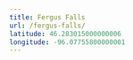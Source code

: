 ```yaml
---
title: Fergus Falls
url: /fergus-falls/
latitude: 46.283015000000006
longitude: -96.07755800000001
---
```

